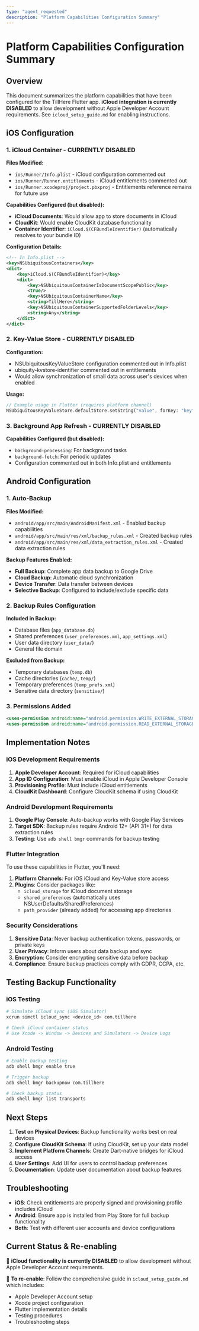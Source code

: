 ```yaml
---
type: "agent_requested"
description: "Platform Capabilities Configuration Summary"
---
```

# Platform Capabilities Configuration Summary

## Overview
This document summarizes the platform capabilities that have been configured for the TillHere Flutter app. **iCloud integration is currently DISABLED** to allow development without Apple Developer Account requirements. See `icloud_setup_guide.md` for enabling instructions.

## iOS Configuration

### 1. iCloud Container - **CURRENTLY DISABLED**
**Files Modified:**
- `ios/Runner/Info.plist` - iCloud configuration commented out
- `ios/Runner/Runner.entitlements` - iCloud entitlements commented out
- `ios/Runner.xcodeproj/project.pbxproj` - Entitlements reference remains for future use

**Capabilities Configured (but disabled):**
- **iCloud Documents**: Would allow app to store documents in iCloud
- **CloudKit**: Would enable CloudKit database functionality
- **Container Identifier**: `iCloud.$(CFBundleIdentifier)` (automatically resolves to your bundle ID)

**Configuration Details:**
```xml
<!-- In Info.plist -->
<key>NSUbiquitousContainers</key>
<dict>
    <key>iCloud.$(CFBundleIdentifier)</key>
    <dict>
        <key>NSUbiquitousContainerIsDocumentScopePublic</key>
        <true/>
        <key>NSUbiquitousContainerName</key>
        <string>TillHere</string>
        <key>NSUbiquitousContainerSupportedFolderLevels</key>
        <string>Any</string>
    </dict>
</dict>
```

### 2. Key-Value Store - **CURRENTLY DISABLED**
**Configuration:**
- NSUbiquitousKeyValueStore configuration commented out in Info.plist
- ubiquity-kvstore-identifier commented out in entitlements
- Would allow synchronization of small data across user's devices when enabled

**Usage:**
```dart
// Example usage in Flutter (requires platform channel)
NSUbiquitousKeyValueStore.defaultStore.setString("value", forKey: "key")
```

### 3. Background App Refresh - **CURRENTLY DISABLED**
**Capabilities Configured (but disabled):**
- `background-processing`: For background tasks
- `background-fetch`: For periodic updates
- Configuration commented out in both Info.plist and entitlements

## Android Configuration

### 1. Auto-Backup
**Files Modified:**
- `android/app/src/main/AndroidManifest.xml` - Enabled backup capabilities
- `android/app/src/main/res/xml/backup_rules.xml` - Created backup rules
- `android/app/src/main/res/xml/data_extraction_rules.xml` - Created data extraction rules

**Backup Features Enabled:**
- **Full Backup**: Complete app data backup to Google Drive
- **Cloud Backup**: Automatic cloud synchronization
- **Device Transfer**: Data transfer between devices
- **Selective Backup**: Configured to include/exclude specific data

### 2. Backup Rules Configuration
**Included in Backup:**
- Database files (`app_database.db`)
- Shared preferences (`user_preferences.xml`, `app_settings.xml`)
- User data directory (`user_data/`)
- General file domain

**Excluded from Backup:**
- Temporary databases (`temp.db`)
- Cache directories (`cache/`, `temp/`)
- Temporary preferences (`temp_prefs.xml`)
- Sensitive data directory (`sensitive/`)

### 3. Permissions Added
```xml
<uses-permission android:name="android.permission.WRITE_EXTERNAL_STORAGE" />
<uses-permission android:name="android.permission.READ_EXTERNAL_STORAGE" />
```

## Implementation Notes

### iOS Development Requirements
1. **Apple Developer Account**: Required for iCloud capabilities
2. **App ID Configuration**: Must enable iCloud in Apple Developer Console
3. **Provisioning Profile**: Must include iCloud entitlements
4. **CloudKit Dashboard**: Configure CloudKit schema if using CloudKit

### Android Development Requirements
1. **Google Play Console**: Auto-backup works with Google Play Services
2. **Target SDK**: Backup rules require Android 12+ (API 31+) for data extraction rules
3. **Testing**: Use `adb shell bmgr` commands for backup testing

### Flutter Integration
To use these capabilities in Flutter, you'll need:

1. **Platform Channels**: For iOS iCloud and Key-Value store access
2. **Plugins**: Consider packages like:
   - `icloud_storage` for iCloud document storage
   - `shared_preferences` (automatically uses NSUserDefaults/SharedPreferences)
   - `path_provider` (already added) for accessing app directories

### Security Considerations
1. **Sensitive Data**: Never backup authentication tokens, passwords, or private keys
2. **User Privacy**: Inform users about data backup and sync
3. **Encryption**: Consider encrypting sensitive data before backup
4. **Compliance**: Ensure backup practices comply with GDPR, CCPA, etc.

## Testing Backup Functionality

### iOS Testing
```bash
# Simulate iCloud sync (iOS Simulator)
xcrun simctl icloud_sync <device_id> com.tillhere

# Check iCloud container status
# Use Xcode -> Window -> Devices and Simulators -> Device Logs
```

### Android Testing
```bash
# Enable backup testing
adb shell bmgr enable true

# Trigger backup
adb shell bmgr backupnow com.tillhere

# Check backup status
adb shell bmgr list transports
```

## Next Steps
1. **Test on Physical Devices**: Backup functionality works best on real devices
2. **Configure CloudKit Schema**: If using CloudKit, set up your data model
3. **Implement Platform Channels**: Create Dart-native bridges for iCloud access
4. **User Settings**: Add UI for users to control backup preferences
5. **Documentation**: Update user documentation about backup features

## Troubleshooting
- **iOS**: Check entitlements are properly signed and provisioning profile includes iCloud
- **Android**: Ensure app is installed from Play Store for full backup functionality
- **Both**: Test with different user accounts and device configurations

## Current Status & Re-enabling
🚫 **iCloud functionality is currently DISABLED** to allow development without Apple Developer Account requirements.

📖 **To re-enable**: Follow the comprehensive guide in `icloud_setup_guide.md` which includes:
- Apple Developer Account setup
- Xcode project configuration
- Flutter implementation details
- Testing procedures
- Troubleshooting steps
